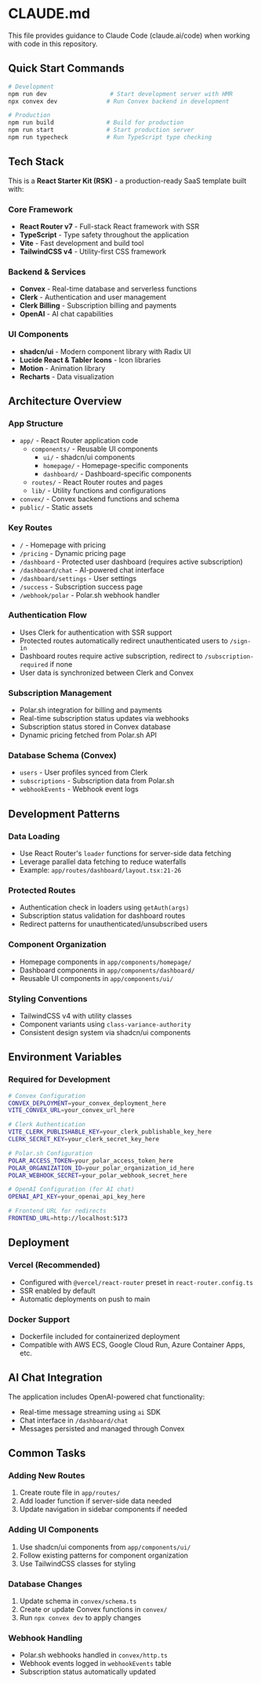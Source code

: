 # CLAUDE.md

This file provides guidance to Claude Code (claude.ai/code) when working with code in this repository.

## Quick Start Commands

```bash
# Development
npm run dev                  # Start development server with HMR
npx convex dev              # Run Convex backend in development

# Production
npm run build               # Build for production
npm run start               # Start production server
npm run typecheck           # Run TypeScript type checking
```

## Tech Stack

This is a **React Starter Kit (RSK)** - a production-ready SaaS template built with:

### Core Framework
- **React Router v7** - Full-stack React framework with SSR
- **TypeScript** - Type safety throughout the application
- **Vite** - Fast development and build tool
- **TailwindCSS v4** - Utility-first CSS framework

### Backend & Services
- **Convex** - Real-time database and serverless functions
- **Clerk** - Authentication and user management 
- **Clerk Billing** - Subscription billing and payments
- **OpenAI** - AI chat capabilities

### UI Components
- **shadcn/ui** - Modern component library with Radix UI
- **Lucide React & Tabler Icons** - Icon libraries
- **Motion** - Animation library
- **Recharts** - Data visualization

## Architecture Overview

### App Structure
- `app/` - React Router application code
  - `components/` - Reusable UI components
    - `ui/` - shadcn/ui components
    - `homepage/` - Homepage-specific components
    - `dashboard/` - Dashboard-specific components
  - `routes/` - React Router routes and pages
  - `lib/` - Utility functions and configurations
- `convex/` - Convex backend functions and schema
- `public/` - Static assets

### Key Routes
- `/` - Homepage with pricing
- `/pricing` - Dynamic pricing page
- `/dashboard` - Protected user dashboard (requires active subscription)
- `/dashboard/chat` - AI-powered chat interface
- `/dashboard/settings` - User settings
- `/success` - Subscription success page
- `/webhook/polar` - Polar.sh webhook handler

### Authentication Flow
- Uses Clerk for authentication with SSR support
- Protected routes automatically redirect unauthenticated users to `/sign-in`
- Dashboard routes require active subscription, redirect to `/subscription-required` if none
- User data is synchronized between Clerk and Convex

### Subscription Management
- Polar.sh integration for billing and payments
- Real-time subscription status updates via webhooks
- Subscription status stored in Convex database
- Dynamic pricing fetched from Polar.sh API

### Database Schema (Convex)
- `users` - User profiles synced from Clerk
- `subscriptions` - Subscription data from Polar.sh
- `webhookEvents` - Webhook event logs

## Development Patterns

### Data Loading
- Use React Router's `loader` functions for server-side data fetching
- Leverage parallel data fetching to reduce waterfalls
- Example: `app/routes/dashboard/layout.tsx:21-26`

### Protected Routes
- Authentication check in loaders using `getAuth(args)`
- Subscription status validation for dashboard routes
- Redirect patterns for unauthenticated/unsubscribed users

### Component Organization
- Homepage components in `app/components/homepage/`
- Dashboard components in `app/components/dashboard/`
- Reusable UI components in `app/components/ui/`

### Styling Conventions
- TailwindCSS v4 with utility classes
- Component variants using `class-variance-authority`
- Consistent design system via shadcn/ui components

## Environment Variables

### Required for Development
```bash
# Convex Configuration
CONVEX_DEPLOYMENT=your_convex_deployment_here
VITE_CONVEX_URL=your_convex_url_here

# Clerk Authentication
VITE_CLERK_PUBLISHABLE_KEY=your_clerk_publishable_key_here
CLERK_SECRET_KEY=your_clerk_secret_key_here

# Polar.sh Configuration
POLAR_ACCESS_TOKEN=your_polar_access_token_here
POLAR_ORGANIZATION_ID=your_polar_organization_id_here
POLAR_WEBHOOK_SECRET=your_polar_webhook_secret_here

# OpenAI Configuration (for AI chat)
OPENAI_API_KEY=your_openai_api_key_here

# Frontend URL for redirects
FRONTEND_URL=http://localhost:5173
```

## Deployment

### Vercel (Recommended)
- Configured with `@vercel/react-router` preset in `react-router.config.ts`
- SSR enabled by default
- Automatic deployments on push to main

### Docker Support
- Dockerfile included for containerized deployment
- Compatible with AWS ECS, Google Cloud Run, Azure Container Apps, etc.

## AI Chat Integration

The application includes OpenAI-powered chat functionality:
- Real-time message streaming using `ai` SDK
- Chat interface in `/dashboard/chat`
- Messages persisted and managed through Convex

## Common Tasks

### Adding New Routes
1. Create route file in `app/routes/`
2. Add loader function if server-side data needed
3. Update navigation in sidebar components if needed

### Adding UI Components
1. Use shadcn/ui components from `app/components/ui/`
2. Follow existing patterns for component organization
3. Use TailwindCSS classes for styling

### Database Changes
1. Update schema in `convex/schema.ts`
2. Create or update Convex functions in `convex/`
3. Run `npx convex dev` to apply changes

### Webhook Handling
- Polar.sh webhooks handled in `convex/http.ts`
- Webhook events logged in `webhookEvents` table
- Subscription status automatically updated